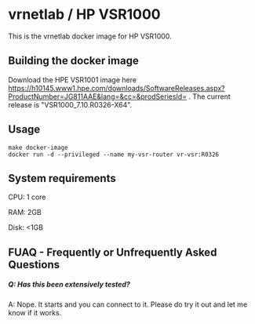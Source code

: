 vrnetlab / HP VSR1000
======================
This is the vrnetlab docker image for HP VSR1000.

Building the docker image
-------------------------
Download the HPE VSR1001 image here https://h10145.www1.hpe.com/downloads/SoftwareReleases.aspx?ProductNumber=JG811AAE&lang=&cc=&prodSeriesId= .
The current release is "VSR1000_7.10.R0326-X64".

Usage
-----
```
make docker-image
docker run -d --privileged --name my-vsr-router vr-vsr:R0326
```

System requirements
-------------------
CPU: 1 core

RAM: 2GB

Disk: <1GB

FUAQ - Frequently or Unfrequently Asked Questions
-------------------------------------------------
##### Q: Has this been extensively tested?
A: Nope. It starts and you can connect to it. Please do try it out and let me know if it works.
